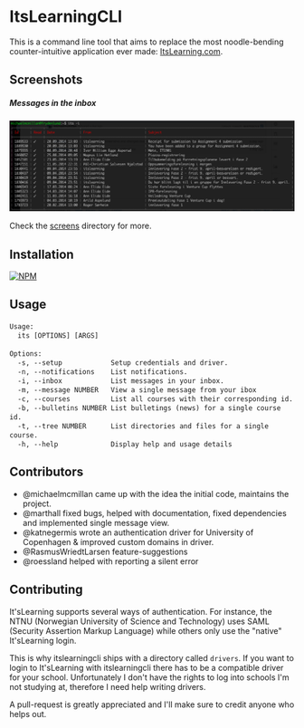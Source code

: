 # ItsLearningCLI
This is a command line tool that aims to replace the most noodle-bending counter-intuitive
application ever made: [ItsLearning.com](http://itslearning.com).

## Screenshots
##### Messages in the inbox
![Screenshot of inbox](screens/inbox.png)

Check the [screens](screens/) directory for more.

## Installation
[![NPM](https://nodei.co/npm/itslearningcli.png)](https://nodei.co/npm/itslearningcli)

## Usage
```
Usage:
  its [OPTIONS] [ARGS]

Options:
  -s, --setup            Setup credentials and driver.
  -n, --notifications    List notifications.
  -i, --inbox            List messages in your inbox.
  -m, --message NUMBER   View a single message from your ibox
  -c, --courses          List all courses with their corresponding id.
  -b, --bulletins NUMBER List bulletings (news) for a single course id.
  -t, --tree NUMBER      List directories and files for a single course.
  -h, --help             Display help and usage details
```
## Contributors
- @michaelmcmillan came up with the idea the initial code, maintains the project.
- @marthall fixed bugs, helped with documentation, fixed dependencies and implemented single message view.
- @katnegermis wrote an authentication driver for University of Copenhagen & improved custom domains in driver.
- @RasmusWriedtLarsen feature-suggestions
- @roessland helped with reporting a silent error

## Contributing
It'sLearning supports several ways of authentication. For instance, the
NTNU (Norwegian University of Science and Technology) uses SAML (Security
Assertion Markup Language) while others only use the "native" It'sLearning
login.

This is why itslearningcli ships with a directory called <code>drivers</code>.
If you want to login to It'sLearning with itslearningcli there has to be a compatible
driver for your school. Unfortunately I don't have the rights to log into schools
I'm not studying at, therefore I need help writing drivers.

A pull-request is greatly appreciated and I'll make sure to credit anyone who
helps out.
